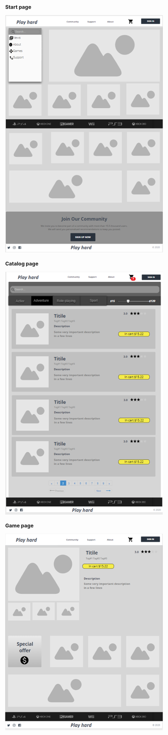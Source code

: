### Start page

![Start](mockups/Start_page.png)

### Catalog page

![Start](mockups/Catalog_page.png)

### Game page

![Start](mockups/Item_page.png)
